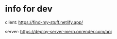 # info for dev

client:
https://find-my-stuff.netlify.app/

server:
https://deploy-server-mern.onrender.com/api

